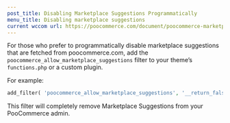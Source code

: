 ```yaml
---
post_title: Disabling Marketplace Suggestions Programmatically
menu_title: Disabling marketplace suggestions
current wccom url: https://poocommerce.com/document/poocommerce-marketplace-suggestions-settings/#section-6
---
```



For those who prefer to programmatically disable marketplace suggestions that are fetched from poocommerce.com, add the `poocommerce_allow_marketplace_suggestions` filter to your theme’s `functions.php` or a custom plugin. 

For example: 

```php
add_filter( 'poocommerce_allow_marketplace_suggestions', '__return_false' );
```

This filter will completely remove Marketplace Suggestions from your PooCommerce admin.
